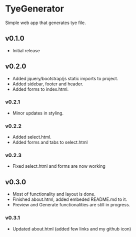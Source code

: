 # TyeGenerator
 Simple web app that generates tye file.  
 
## v0.1.0
   * Initial release  

## v0.2.0
   * Added jquery/bootstrap/js static imports to project.  
   * Added sidebar, footer and header.  
   * Added forms to index.html.  
    
### v0.2.1
   * Minor updates in styling.  
    
### v0.2.2
   * Added select.html.  
   * Added forms and tabs to select.html  
    
### v0.2.3
   * Fixed select.html and forms are now working  

## v0.3.0
   * Most of functionality and layout is done.  
   * Finished about.html, added embeded README.md to it.  
   * Preview and Generate functionalities are still in progress.  

### v0.3.1
   * Updated about.html (added few links and my github icon)
